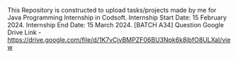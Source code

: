 This Repository is constructed to upload tasks/projects made by me for Java Programming Internship in Codsoft. 
Internship Start Date: 15 February 2024. Internship End Date: 15 March 2024. [BATCH A34]
Question Google Drive Link - https://drive.google.com/file/d/1K7vCjvBMPZF06BU3Npk6k8jbfO8ULXal/view
